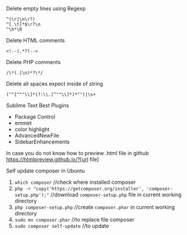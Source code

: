 Delete empty lines using Regexp
```
^(\r|\n\r?)
^[ \t]*$\r?\n
^\h*\R
```
Delete HTML comments
```
<!--(.*?)-->
```
Delete PHP comments
```
/\*(.|\n)*?\*/
```
Delete all spaces expect inside of string
```
(""[^""\\]*(?:\\.[^""\\]*)*"")|\s+
```

Sublime Text Best Plugins
- Package Control
- emmet
- color highlight
- AdvancedNewFile
- SidebarEnhancements

In case you do not know how to preview .html file in github
https://htmlpreview.github.io/?[url file]

Self update composer in Ubuntu
1. ```which composer``` //check where installed composer
2. ```php -r "copy('https://getcomposer.org/installer', 'composer-setup.php');"``` //download ```composer-setup.php``` file in current working directory
3. ```php composer-setup.php``` //create ```composer.phar``` in current working directory
4. ```sudo mv composer.phar``` //to replace file composer
5. ```sudo composer self-update``` //to update